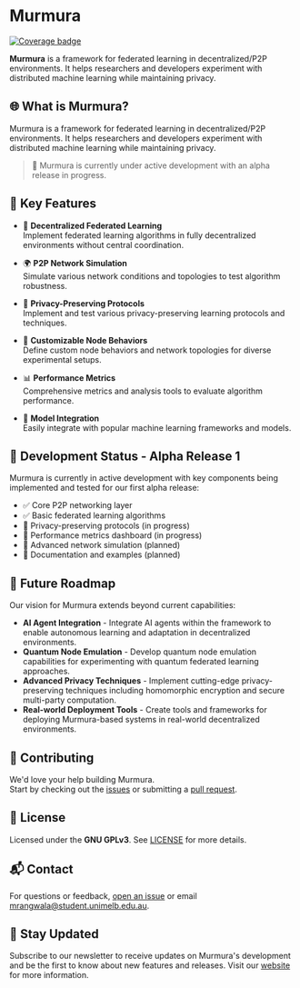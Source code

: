 # Murmura
[![Coverage badge](https://github.com/murtazahr/murmura/raw/python-coverage-comment-action-data/badge.svg)](https://github.com/murtazahr/murmura/tree/python-coverage-comment-action-data)

**Murmura** is a framework for federated learning in decentralized/P2P environments. It helps researchers and developers experiment with distributed machine learning while maintaining privacy.

## 🌐 What is Murmura?

Murmura is a framework for federated learning in decentralized/P2P environments. It helps researchers and developers experiment with distributed machine learning while maintaining privacy.

> 🔔 Murmura is currently under active development with an alpha release in progress.

## 🧩 Key Features

- 🔄 **Decentralized Federated Learning**  
  Implement federated learning algorithms in fully decentralized environments without central coordination.

- 🌍 **P2P Network Simulation**  
  Simulate various network conditions and topologies to test algorithm robustness.

- 🔐 **Privacy-Preserving Protocols**  
  Implement and test various privacy-preserving learning protocols and techniques.

- 🧠 **Customizable Node Behaviors**  
  Define custom node behaviors and network topologies for diverse experimental setups.

- 📊 **Performance Metrics**  
  Comprehensive metrics and analysis tools to evaluate algorithm performance.

- 🔌 **Model Integration**  
  Easily integrate with popular machine learning frameworks and models.

## 🚧 Development Status - Alpha Release 1

Murmura is currently in active development with key components being implemented and tested for our first alpha release:

- ✅ Core P2P networking layer
- ✅ Basic federated learning algorithms
- 🔄 Privacy-preserving protocols (in progress)
- 🔄 Performance metrics dashboard (in progress)
- 📝 Advanced network simulation (planned)
- 📝 Documentation and examples (planned)

## 🔮 Future Roadmap

Our vision for Murmura extends beyond current capabilities:

- **AI Agent Integration** - Integrate AI agents within the framework to enable autonomous learning and adaptation in decentralized environments.
- **Quantum Node Emulation** - Develop quantum node emulation capabilities for experimenting with quantum federated learning approaches.
- **Advanced Privacy Techniques** - Implement cutting-edge privacy-preserving techniques including homomorphic encryption and secure multi-party computation.
- **Real-world Deployment Tools** - Create tools and frameworks for deploying Murmura-based systems in real-world decentralized environments.

## 🤝 Contributing

We'd love your help building Murmura.  
Start by checking out the [issues](https://github.com/murtazahr/murmura/issues) or submitting a [pull request](https://github.com/murtazahr/murmura/pulls).

## 📄 License

Licensed under the **GNU GPLv3**. See [LICENSE](LICENSE) for more details.

## 📬 Contact

For questions or feedback, [open an issue](https://github.com/murtazahr/murmura/issues) or email [mrangwala@student.unimelb.edu.au](mailto:mrangwala@student.unimelb.edu.au).

## 📰 Stay Updated

Subscribe to our newsletter to receive updates on Murmura's development and be the first to know about new features and releases. Visit our [website](https://murmura-landing-page.vercel.app/) for more information.
